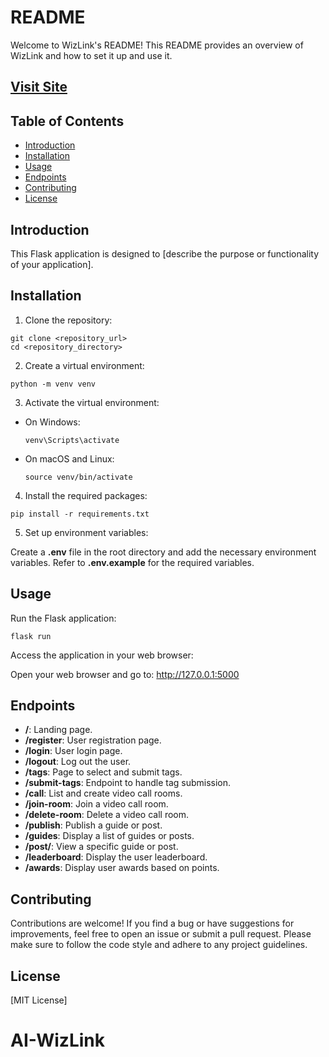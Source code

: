 # README

Welcome to WizLink's README! This README provides an overview of WizLink and how to set it up and use it.

## [Visit Site](https://wizlink-3hk7.onrender.com/)

## Table of Contents

- [Introduction](#introduction)
- [Installation](#installation)
- [Usage](#usage)
- [Endpoints](#endpoints)
- [Contributing](#contributing)
- [License](#license)

## Introduction

This Flask application is designed to [describe the purpose or functionality of your application].

## Installation

1. Clone the repository:

  ```
  git clone <repository_url>
  cd <repository_directory>
  ```
2. Create a virtual environment:

  ```
  python -m venv venv
  ```

3. Activate the virtual environment:

* On Windows:

  `venv\Scripts\activate`

* On macOS and Linux:

  `source venv/bin/activate`

4. Install the required packages:
  
  ```
  pip install -r requirements.txt
  ```

5. Set up environment variables:

Create a **.env** file in the root directory and add the necessary environment variables. Refer to **.env.example** for the required variables.

## Usage
Run the Flask application:

```
flask run
```

Access the application in your web browser:

Open your web browser and go to: http://127.0.0.1:5000

## Endpoints
* **/**: Landing page.
* **/register**: User registration page.
* **/login**: User login page.
* **/logout**: Log out the user.
* **/tags**: Page to select and submit tags.
* **/submit-tags**: Endpoint to handle tag submission.
* **/call**: List and create video call rooms.
* **/join-room**: Join a video call room.
* **/delete-room**: Delete a video call room.
* **/publish**: Publish a guide or post.
* **/guides**: Display a list of guides or posts.
* **/post/<pid>**: View a specific guide or post.
* **/leaderboard**: Display the user leaderboard.
* **/awards**: Display user awards based on points.

## Contributing
Contributions are welcome! If you find a bug or have suggestions for improvements, feel free to open an issue or submit a pull request. Please make sure to follow the code style and adhere to any project guidelines.

## License
[MIT License]
# AI-WizLink
